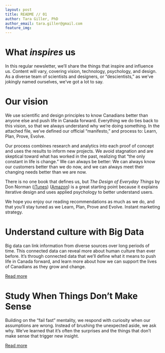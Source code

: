 ```yaml
---
layout: post
title: README // 01
author: Tara Giller, PhD
author_email: tara.giller@gmail.com
feature_img: 
---
```


# What _inspires_ us

In this regular newsletter, we’ll share the things that inspire and influence us. Content will vary, covering vision, technology, psychology, and design. As a diverse team of scientists and designers, or “descientists,” as we’ve jokingly named ourselves, we’ve got a lot to say. 

# Our vision

We use scientific and design principles to know Canadians better than anyone else and push life in Canada forward. Everything we do ties back to this vision, so that we always understand why we’re doing something. In the attached file, we’ve defined our official “manifesto,” and process to: Learn, Plan, Prove, Evolve.

Our process combines research and analytics into each proof of concept and uses the results to inform new projects. We avoid stagnation and are skeptical toward what has worked in the past, realizing that “the only constant in life is change.” We can always be better: We can always know our customers better than we do now, and we can always meet their changing needs better than we are now.

There is no one book that defines us, but _The Design of Everyday Things_ by Don Norman ([iTunes](https://itunes.apple.com/us/book/the-design-of-everyday-things/id677234093?mt=11)) ([Amazon](http://www.amazon.ca/Design-Everyday-Things-Revised-Expanded/dp/0465050654/ref=sr_1_1?ie=UTF8&qid=1422483108&sr=8-1&keywords=the+design+of+everyday+things)) is a great starting point because it explains iterative design and uses applied psychology to better understand users. 

We hope you enjoy our reading recommendations as much as we do, and that you’ll stay tuned as we Learn, Plan, Prove and Evolve. 
Instant marketing strategy.

# Understand culture with __Big Data__

Big data can link information from diverse sources over long periods of time. This connected data can reveal more about human culture than ever before. It’s through connected data that we’ll define what it means to push life in Canada forward, and learn more about how we can support the lives of Canadians as they grow and change. 

[Read more](http://www.farnamstreetblog.com/2015/01/big-data-as-a-lens-on-human-culture/)

# Study When Things Don’t Make Sense 

Building on the “fail fast” mentality, we respond with curiosity when our assumptions are wrong. Instead of brushing the unexpected aside, we ask why. We’ve learned that it’s often the surprises and the things that don’t make sense that trigger new insight. 

[Read more](http://www.slate.com/articles/health_and_science/science/2015/01/surprise_journal_notice_the_unexpected_to_fight_confirmation_bias_for_science.html)

